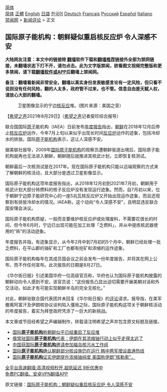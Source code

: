  <!-- 面包屑导航 --> <div class="breadcrumb"><!-- GTranslate: https://gtranslate.io/ -->  <div class="switcher notranslate">  <div class="selected">  <a href="#" onclick="return false;"> 简体</a>  </div>  <div class="option">  <a href="https://www.bannedbook.org" onclick="doGTranslate('zh-CN|zh-CN');jQuery('div.switcher div.selected a').html(jQuery(this).html());return false;" title="简体中文" class="nturl selected"> 简体</a>  <a href="https://www.bannedbook.org/zh-tw/" onclick="doGTranslate('zh-CN|zh-TW');jQuery('div.switcher div.selected a').html(jQuery(this).html());return false;" title="繁體中文" class="nturl"> 正體</a>  <a href="https://www.bannedbook.org/en/" onclick="doGTranslate('zh-CN|en');jQuery('div.switcher div.selected a').html(jQuery(this).html());return false;" title="English" class="nturl"> English</a>  <a href="https://www.bannedbook.org/ja/" onclick="doGTranslate('zh-CN|ja');jQuery('div.switcher div.selected a').html(jQuery(this).html());return false;" title="日本語" class="nturl"> 日語</a>  <a href="https://www.bannedbook.org/ko/" onclick="doGTranslate('zh-CN|ko');jQuery('div.switcher div.selected a').html(jQuery(this).html());return false;" title="한국어" class="nturl"> 한국어</a>  <a href="https://www.bannedbook.org/de/" onclick="doGTranslate('zh-CN|de');jQuery('div.switcher div.selected a').html(jQuery(this).html());return false;" title="Deutsch" class="nturl"> Deutsch</a>  <a href="https://www.bannedbook.org/fr/" onclick="doGTranslate('zh-CN|fr');jQuery('div.switcher div.selected a').html(jQuery(this).html());return false;" title="Français" class="nturl"> Français</a>  <a href="https://www.bannedbook.org/ru/" onclick="doGTranslate('zh-CN|ru');jQuery('div.switcher div.selected a').html(jQuery(this).html());return false;" title="Русский" class="nturl"> Русский</a>  <a href="https://www.bannedbook.org/es/" onclick="doGTranslate('zh-CN|es');jQuery('div.switcher div.selected a').html(jQuery(this).html());return false;" title="Español" class="nturl"> Español</a>  <a href="https://www.bannedbook.org/it/" onclick="doGTranslate('zh-CN|it');jQuery('div.switcher div.selected a').html(jQuery(this).html());return false;" title="Italiano" class="nturl"> Italiano</a>  </div>  </div>      <div class='breadcrumb-sub'><!-- Breadcrumb NavXT 6.3.0 --> <a href="https://www.bannedbook.org/" class="home">禁闻网</a> &gt; <a href="https://www.bannedbook.org/bnews/comments/" class="category">新闻评论</a> &gt; 正文</div></div><h2>国际原子能机构：朝鲜疑似重启核反应炉 令人深感不安</h2> <p class="notice"><b>大陆网友注意：本文中的链接除 <a href="https://github.com/bannedbook/fanqiang" >翻墙</a>软件下载和<a href="https://github.com/killgcd/justmysocks/blob/master/README.md">翻墙推荐</a>链接外全部为禁网链接，未翻墙状态下打不开，请勿点击。此为文字版禁闻，欲看图文视频完整版和更多禁闻，请下载<a href="https://github.com/bannedbook/fanqiang">翻墙软件或APP</a>后翻墙上禁闻网。</p><p>备注：翻墙看新闻非常安全，翻墙以真实身份发表敏感言论有一定风险，但只看不说则没有任何风险，翻的人太多，政府管不过来，也不管。信息自由是天赋人权，请放心大胆的翻墙。</b></p>  <div class="entry"> <figure> <p><figcaption>卫星图像显示的宁边<a href="https://www.bannedbook.org/bnews/tag/%e6%a0%b8%e5%8f%8d%e5%ba%94/" class="st_tag internal_tag" rel="tag" title="标签 核反应 下的日志">核反应</a>堆。(图片来源：美国之音）</figcaption></figure> <p>【<span class='wp_keywordlink_affiliate'><a href="https://www.soundofhope.org" title="希望之声" target="_blank">希望之声</a></span>2021年8月29日】（<a href="https://www.bannedbook.org/bnews/tag/%e5%b8%8c%e6%9c%9b%e4%b9%8b%e5%a3%b0/" class="st_tag internal_tag" rel="tag" title="标签 希望之声 下的日志">希望之声</a>记者斐珍综合报导）</p> <p>联合国国际<a href="https://www.bannedbook.org/bnews/tag/%E5%8E%9F%E5%AD%90/" class="st_tag internal_tag" rel="tag" title="标签 原子 下的日志">原子</a>能机构（IAEA）日前发布<a href="https://www.bannedbook.org/bnews/tag/%E5%B9%B4%E5%BA%A6%E6%8A%A5%E5%91%8A/" class="st_tag internal_tag" rel="tag" title="标签 年度报告 下的日志">年度报告</a>指出，<a href="https://www.bannedbook.org/bnews/tag/%e6%9c%9d%e9%b2%9c/" class="st_tag internal_tag" rel="tag" title="标签 朝鲜 下的日志">朝鲜</a>在2018年12月后停止<a href="https://www.bannedbook.org/bnews/tag/%E6%A0%B8%E5%8F%8D%E5%BA%94%E7%82%89/" class="st_tag internal_tag" rel="tag" title="标签 核反应炉 下的日志">核反应炉</a>运作，今年7月上旬以来似乎出现长时间<a href="https://www.bannedbook.org/bnews/tag/%E5%8F%8D%E5%BA%94%E7%82%89/" class="st_tag internal_tag" rel="tag" title="标签 反应炉 下的日志">反应炉</a>运作的迹象，包括冷却水的排放。国际<a href="https://www.bannedbook.org/bnews/tag/%E5%8E%9F%E5%AD%90%E8%83%BD%E6%9C%BA%E6%9E%84/" class="st_tag internal_tag" rel="tag" title="标签 原子能机构 下的日志">原子能机构</a>表示，这让人深感不安。</p> <p>据美联社报导，2009年<a href="https://www.bannedbook.org/bnews/tag/%E5%9B%BD%E9%99%85%E5%8E%9F%E5%AD%90%E8%83%BD%E6%9C%BA%E6%9E%84/" class="st_tag internal_tag" rel="tag" title="标签 国际原子能机构 下的日志">国际原子能机构</a>的观察员遭朝鲜驱逐出境后，国际原子能机构就再也无法进入朝鲜，朝鲜随后就推进其核武计划，立即恢复核测试。</p>  <p>朝鲜最后一次核测试是在2017年。现在国际原子能机构只能以远端观察的方式来了解朝鲜的核活动，且大部分是透过卫星影像显示。</p> <p>国际原子能机构这项年度报告指出，从2018年12月初到2021年7月初，朝鲜用于核武计划大部分钸燃料的核子反应炉没有发现运行迹象。然而，自7月初以来，位于朝鲜宁边原子能研究中心的一座5兆瓦核反应炉又开始出现运作迹象，而且还观察到有排放冷却水的情况。IAEA称，这个动向“令人深感不安”，且明显违反联合国安理会决议。</p> <p>国际原子能机构质疑，一般而言要维护核反应炉或处理废料，不需要花很长的时间，但今年6月时，宁边已出现可能在加工处理「乏燃料」，并从中提炼核武器使用的“钸”的活动迹象。</p>  <p>年度报告并指，有迹象显示，从今年2月中到7月初的5个月中，朝鲜已经处理一批乏燃料，在平山郡的铀矿和工厂也都有挖矿和浓缩的运作迹象。</p> <p>国际原子能机构每年在其成员国会议之前会发布一份年度报告，并将其在网上公布，而不作任何宣布。此次报告的日期是8月27日。</p> <p>《华尔街日报》引述美国华府一位高级官员称，华府也认为国际原子能机构披露的朝鲜动向令人感到不安。该官员说：“这份报告凸显出迫切需要开展美朝对话和外交活动，如此才有可能实现朝鲜半岛的完全无核化。”</p>  <p>对此，朝鲜驻联合国代表团并未回复《华尔街日报》的<span class='wp_keywordlink_affiliate'><a href="https://www.bannedbook.org/bnews/comments/" title="新闻评论" target="_blank">评论</a></span>请求。报导指，在美军撤离阿富汗及伊朗核协议谈判陷入僵局之际，国际原子能机构这项关于朝鲜核活动的年度报告，着实为拜登政府凭添了一巨大的新挑战。</p> <p>本文章或节目经希望之声编辑制作，转载请注明希望之声并包含原文标题及链接。 </p> <ul class='op-related-articles' title='相关阅读'> <li><a href='https://www.bannedbook.org/bnews/baitai/20210830/1615639.html' target='_blank'>国际<b>原子能机构</b>称朝鲜似乎已经重启了反应堆</a></li> <li><a href='https://www.bannedbook.org/bnews/baitai/20210712/1585326.html' target='_blank'>俄常驻国际<b>原子能机构</b>代表：伊朗在其浓缩铀行动上似乎走得太远了</a></li> <li><a href='https://www.bannedbook.org/bnews/baitai/20210702/1579195.html' target='_blank'>中国获国际<b>原子能机构</b>邀请参加福岛核污水工作组</a></li> <li><a href='https://www.bannedbook.org/bnews/headline/20210303/1496967.html' target='_blank'>国际<b>原子能机构</b>确认朝鲜部分核设施仍在运行 韩中两军增设直通热线</a></li> <li><a href='https://www.bannedbook.org/bnews/headline/20210105/1461117.html' target='_blank'>国际<b>原子能机构</b>证实伊朗提升浓缩铀纯度 美国称伊朗&quot;核勒索&quot;，</a></li> </ul> <p class="texttj"> <a href="https://github.com/bannedbook/fanqiang/wiki/V2ray%E6%9C%BA%E5%9C%BA" target="_blank">全平台高速翻墙:高清视频秒开,超低延迟,9折优惠中</a><br/> <a href="https://github.com/bannedbook/fanqiang/wiki/%E7%A6%81%E9%97%BB%E7%BD%91%E5%AE%89%E5%8D%93%E7%BF%BB%E5%A2%99%E6%96%B0%E9%97%BBAPP" target="_blank">免费PC翻墙、安卓VPN翻墙APP</a></p> <p>原文链接：<a class="src_link"  href="https://www.soundofhope.org/post/540011" target="_blank">国际原子能机构：朝鲜疑似重启核反应炉 令人深感不安</a></p><a name='sharetosocial'></a>  <div style="margin-bottom:5px;padding-bottom:5px;clear:both"> <div id="archive-pix-1" class="banner-ads"> <!-- AuctionX Display platform tag START --> <div id="26318x728x90x621x_ADSLOT2" clicktrack="%%CLICK_URL_ESC%%"></div> <!-- AuctionX Display platform tag END --> </div> <div id="archive-pix-2" class="banner-ads"> <!-- AuctionX Display platform tag START --> <div id="26315x300x250x621x_ADSLOT2" clicktrack="%%CLICK_URL_ESC%%"></div> <!-- AuctionX Display platform tag END --> </div> </div>  <div id="archive-pix-1" class="banner-ads"> <!-- AuctionX Display platform tag START --> <div id="26318x728x90x621x_ADSLOT3" clicktrack="%%CLICK_URL_ESC%%"></div> <!-- AuctionX Display platform tag END --> </div> </div><!--END ENTRY--> 
